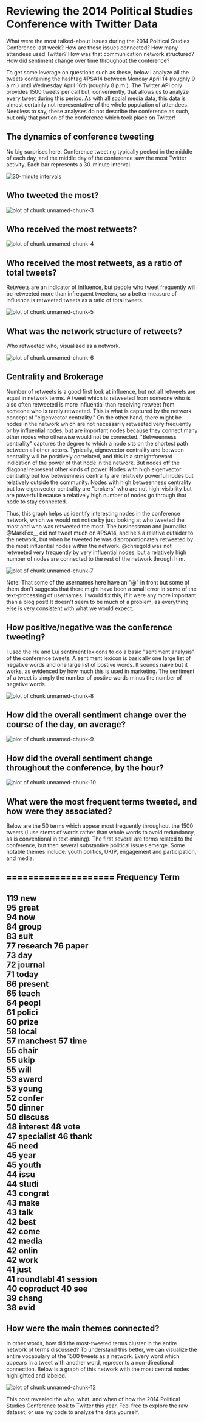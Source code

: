 






# Reviewing the 2014 Political Studies Conference with Twitter Data

What were the most talked-about issues during the 2014 Political Studies Conference last week? How are those issues connected? How many attendees used Twitter? How was that communication network structured? How did sentiment change over time throughout the conference?

To get some leverage on questions such as these, below I analyze all the tweets containing the hashtag #PSA14 between Monday April 14 (roughly 9 a.m.) until Wednesday April 16th (roughly 8 p.m.). The Twitter API only provides 1500 tweets per call but, conveniently, that allows us to analyze every tweet during this period. As with all social media data, this data is almost certainly not representative of the whole population of attendees. Needless to say, these analyses do not describe the conference as such, but only that portion of the conference which took place on Twitter!

## The dynamics of conference tweeting

No big surprises here. Conference tweeting typically peeked in the middle of each day, and the middle day of the conference saw the most Twitter activity. Each bar represents a 30-minute interval.

<img src="figure/unnamed-chunk-2.png" title="30-minute intervals" alt="30-minute intervals" style="display: block; margin: auto;" />


## Who tweeted the most?
<img src="figure/unnamed-chunk-3.png" title="plot of chunk unnamed-chunk-3" alt="plot of chunk unnamed-chunk-3" style="display: block; margin: auto;" />


## Who received the most retweets?

<img src="figure/unnamed-chunk-4.png" title="plot of chunk unnamed-chunk-4" alt="plot of chunk unnamed-chunk-4" style="display: block; margin: auto;" />


## Who received the most retweets, as a ratio of total tweets?

Retweets are an indicator of influence, but people who tweet frequently will be retweeted more than infrequent tweeters, so a better measure of influence is retweeted tweets as a ratio of total tweets.

<img src="figure/unnamed-chunk-5.png" title="plot of chunk unnamed-chunk-5" alt="plot of chunk unnamed-chunk-5" style="display: block; margin: auto;" />


## What was the network structure of retweets?

Who retweeted who, visualized as a network.

<img src="figure/unnamed-chunk-6.png" title="plot of chunk unnamed-chunk-6" alt="plot of chunk unnamed-chunk-6" style="display: block; margin: auto;" />


## Centrality and Brokerage

Number of retweets is a good first look at influence, but not all retweets are equal in network terms. A tweet which is retweeted from someone who is also often retweeted is more influential than receiving retweet from someone who is rarely retweeted. This is what is captured by the network concept of "eigenvector centrality." On the other hand, there might be nodes in the network which are not necessarily retweeted very frequently or by influential nodes, but are important nodes because they connect many other nodes who otherwise would not be connected. "Betweenness centrality" captures the degree to which a node sits on the shortest path between all other actors. Typically, eignevector centrality and between centrality will be positively correlated, and this is a straightforward indication of the power of that node in the network. But nodes off the diagonal represent other kinds of power. Nodes with high eigenvector centrality but low betweenness centrality are relatively powerful nodes but relatively outside the community. Nodes with high betweenness centrality but low eigenvector centrality are "brokers" who are not high-visibility but are powerful because a relatively high number of nodes go through that node to stay connected.

Thus, this graph helps us identify interesting nodes in the conference network, which we would not notice by just looking at who tweeted the most and who was retweeted the most. The businessman and journalist @MarkFox__ did not tweet much on #PSA14, and he's a relative outsider to the network, but when he tweeted he was disproportionately retweeted by the most influential nodes within the network. @chrisgold was not retweeted very frequently by very influential nodes, but a relatively high number of nodes are connected to the rest of the network through him. 

<img src="figure/unnamed-chunk-7.png" title="plot of chunk unnamed-chunk-7" alt="plot of chunk unnamed-chunk-7" style="display: block; margin: auto;" />

Note: That some of the usernames here have an "@" in front but some of them don't suggests that there might have been a small error in some of the text-processing of usernames. I would fix this, if it were any more important than a blog post! It doesn't seem to be much of a problem, as everything else is very consistent with what we would expect.

## How positive/negative was the conference tweeting?

I used the Hu and Lui sentiment lexicons to do a basic "sentiment analysis" of the conference tweets. A sentiment lexicon is basically one large list of negative words and one large list of postive words. It sounds naive but it works, as evidenced by how much this is used in marketing. The sentiment of a tweet is simply the number of postive words minus the number of negative words.

<img src="figure/unnamed-chunk-8.png" title="plot of chunk unnamed-chunk-8" alt="plot of chunk unnamed-chunk-8" style="display: block; margin: auto;" />


## How did the overall sentiment change over the course of the day, on average?
<img src="figure/unnamed-chunk-9.png" title="plot of chunk unnamed-chunk-9" alt="plot of chunk unnamed-chunk-9" style="display: block; margin: auto;" />


## How did the overall sentiment change throughout the conference, by the hour?
<img src="figure/unnamed-chunk-10.png" title="plot of chunk unnamed-chunk-10" alt="plot of chunk unnamed-chunk-10" style="display: block; margin: auto;" />


## What were the most frequent terms tweeted, and how were they associated?

Below are the 50 terms which appear most frequently throughout the 1500 tweets (I use stems of words rather than whole words to avoid redundancy, as is conventional in text-mining). The first several are terms related to the conference, but then several substantive political issues emerge. Some notable themes include: youth politics, UKIP, engagement and participation, and media.


====================
Frequency    Term   
--------------------
119          new    
95          great   
94           now    
84          group   
83           suit   
77         research 
76          paper   
73           day    
72         journal  
71          today   
66         present  
65          teach   
64          peopl   
61          polici  
60          prize   
58          local   
57         manchest 
57           time   
55          chair   
55           ukip   
55           will   
53          award   
53          young   
52          confer  
50          dinner  
50         discuss  
48         interest 
48           vote   
47        specialist
46          thank   
45           need   
45           year   
45          youth   
44           issu   
44          studi   
43         congrat  
43           make   
43           talk   
42           best   
42           come   
42          media   
42          onlin   
42           work   
41           just   
41        roundtabl 
41         session  
40        coproduct 
40           see    
39          chang   
38           evid   
--------------------


## How were the main themes connected?

In other words, how did the most-tweeted terms cluster in the entire network of terms discussed? To understand this better, we can visualize the entire vocabulary of the 1500 tweets as a network. Every word which appears in a tweet with another word, represents a non-directional connection. Below is a graph of this network with the most central nodes highlighted and labeled.

<img src="figure/unnamed-chunk-12.png" title="plot of chunk unnamed-chunk-12" alt="plot of chunk unnamed-chunk-12" style="display: block; margin: auto;" />


This post revealed the who, what, and when of how the 2014 Political Studies Conference took to Twitter this year. Feel free to explore the raw dataset, or use my code to analyze the data yourself.

